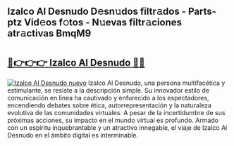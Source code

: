 ## Izalco Al Desnudo D𝚎sn𝚞dos filtr𝚊dos - Parts-ptz Vid𝚎os f𝚘tos - N𝚞evas filtr𝚊ciones atr𝚊ctivas BmqM9

# <h2><a href="http://mb164t.tromn.icu/?c=Izalco+Al+Desnudo">🔗👉👉👉 Izalco Al Desnudo 🔗🔗</a></h2>

[![Izalco Al Desnudo nuevo](https://i.imgur.com/pEAQMta.gif)](http://mb164t.tromn.icu/?c=Izalco+Al+Desnudo)
Izalco Al Desnudo, una persona multifacética y estimulante, se resiste a la descripción simple. Su innovador estilo de comunicación en línea ha cautivado y enfurecido a los espectadores, encendiendo debates sobre ética, autorrepresentación y la naturaleza evolutiva de las comunidades virtuales. A pesar de la incertidumbre de sus próximas acciones, su impacto en el mundo virtual es profundo. Armado con un espíritu inquebrantable y un atractivo innegable, el viaje de Izalco Al Desnudo en el ámbito digital es interminable.
